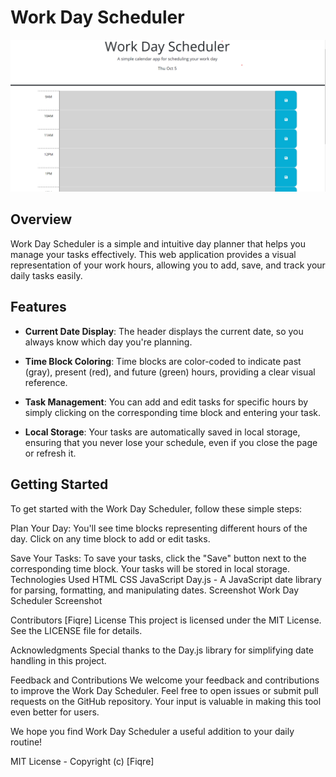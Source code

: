 # Work Day Scheduler

![Work Day Scheduler Screenshot](./assets/image/Screenshot%202023-10-05%20211609.png)

## Overview

Work Day Scheduler is a simple and intuitive day planner that helps you manage your tasks effectively. This web application provides a visual representation of your work hours, allowing you to add, save, and track your daily tasks easily.

## Features

- **Current Date Display**: The header displays the current date, so you always know which day you're planning.

- **Time Block Coloring**: Time blocks are color-coded to indicate past (gray), present (red), and future (green) hours, providing a clear visual reference.

- **Task Management**: You can add and edit tasks for specific hours by simply clicking on the corresponding time block and entering your task.

- **Local Storage**: Your tasks are automatically saved in local storage, ensuring that you never lose your schedule, even if you close the page or refresh it.

## Getting Started

To get started with the Work Day Scheduler, follow these simple steps:

Plan Your Day: You'll see time blocks representing different hours of the day. Click on any time block to add or edit tasks.

Save Your Tasks: To save your tasks, click the "Save" button next to the corresponding time block. Your tasks will be stored in local storage.
Technologies Used
HTML
CSS
JavaScript
Day.js - A JavaScript date library for parsing, formatting, and manipulating dates.
Screenshot
Work Day Scheduler Screenshot

Contributors
[Fiqre]
License
This project is licensed under the MIT License. See the LICENSE file for details.

Acknowledgments
Special thanks to the Day.js library for simplifying date handling in this project.

Feedback and Contributions
We welcome your feedback and contributions to improve the Work Day Scheduler. Feel free to open issues or submit pull requests on the GitHub repository. Your input is valuable in making this tool even better for users.

We hope you find Work Day Scheduler a useful addition to your daily routine!

MIT License - Copyright (c) [Fiqre]
